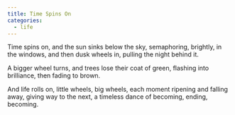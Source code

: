 ```yaml
---
title: Time Spins On
categories:
  - life
---
```

Time spins on,
and the sun sinks below the sky,
semaphoring, brightly, in the windows,
and then dusk wheels in,
pulling the night behind it.

A bigger wheel turns,
and trees lose their coat of green,
flashing into brilliance,
then fading to brown.

And life rolls on,
little wheels, big wheels,
each moment ripening
and falling away,
giving way to the next,
a timeless dance of becoming,
ending,
becoming.
